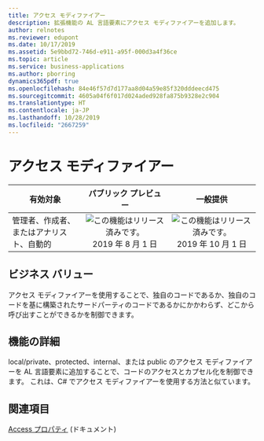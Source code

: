 ```yaml
---
title: アクセス モディファイアー
description: 拡張機能の AL 言語要素にアクセス モディファイアーを追加します。
author: relnotes
ms.reviewer: edupont
ms.date: 10/17/2019
ms.assetid: 5e9bbd72-746d-e911-a95f-000d3a4f36ce
ms.topic: article
ms.service: business-applications
ms.author: pborring
dynamics365pdf: true
ms.openlocfilehash: 84e46f57d7d177aa8d04a59e85f320dddeecd475
ms.sourcegitcommit: 4605a04f6f017d024aded928fa875b9328e2c904
ms.translationtype: HT
ms.contentlocale: ja-JP
ms.lasthandoff: 10/28/2019
ms.locfileid: "2667259"
---
```

# <a name="access-modifiers"></a>アクセス モディファイアー


| 有効対象    |  パブリック プレビュー | 一般提供 | 
| ---------- | :----------: |:----------: |
|管理者、作成者、またはアナリスト、自動的|![この機能はリリース済みです。](/dynamics365-release-plan/media/green-checkmark.png "この機能はリリース済みです。") 2019 年 8 月 1 日| ![この機能はリリース済みです。](/dynamics365-release-plan/media/green-checkmark.png "この機能はリリース済みです。") 2019 年 10 月 1 日|


## <a name="business-value"></a>ビジネス バリュー
<!-- bv start -->
アクセス モディファイアーを使用することで、独自のコードであるか、独自のコードを基に構築されたサードパーティのコードであるかにかかわらず、どこから呼び出すことができるかを制御できます。
<!-- bv end -->



## <a name="feature-details"></a>機能の詳細
<!--feature detail start -->
local/private、protected、internal、または public のアクセス モディファイアーを AL 言語要素に追加することで、コードのアクセスとカプセル化を制御できます。 これは、C# でアクセス モディファイアーを使用する方法と似ています。
<!--feature detail end -->










## <a name="see-also"></a>関連項目

[Access プロパティ](https://docs.microsoft.com/dynamics365/business-central/dev-itpro/developer/properties/devenv-access-property) (ドキュメント)
